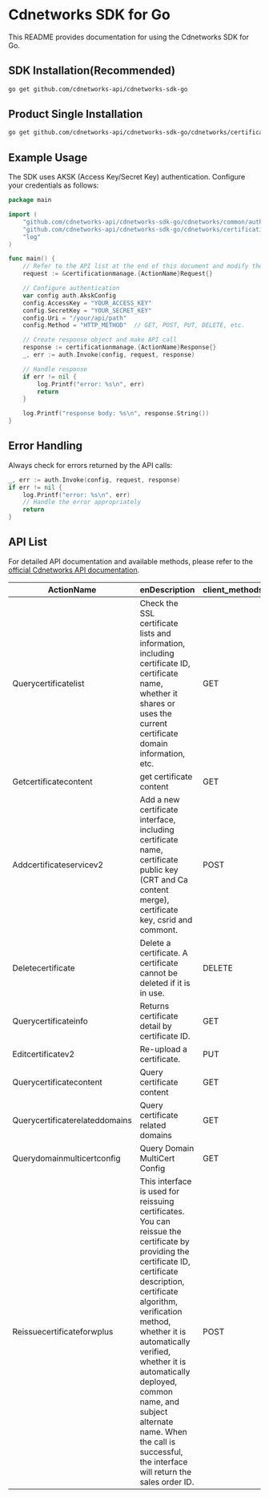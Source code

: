 # Cdnetworks SDK for Go

This README provides documentation for using the Cdnetworks SDK for Go.

## SDK Installation(Recommended)

```bash
go get github.com/cdnetworks-api/cdnetworks-sdk-go
```

## Product Single Installation

```bash
go get github.com/cdnetworks-api/cdnetworks-sdk-go/cdnetworks/certificationmanage
```

## Example Usage

The SDK uses AKSK (Access Key/Secret Key) authentication. Configure your credentials as follows:

```go
package main

import (
    "github.com/cdnetworks-api/cdnetworks-sdk-go/cdnetworks/common/auth"
    "github.com/cdnetworks-api/cdnetworks-sdk-go/cdnetworks/certificationmanage"
    "log"
)

func main() {
	// Refer to the API list at the end of this document and modify the corresponding {ActionName}, Method, and Uri
    request := &certificationmanage.{ActionName}Request{}

    // Configure authentication
    var config auth.AkskConfig
    config.AccessKey = "YOUR_ACCESS_KEY"
    config.SecretKey = "YOUR_SECRET_KEY"
    config.Uri = "/your/api/path"
    config.Method = "HTTP_METHOD"  // GET, POST, PUT, DELETE, etc.

    // Create response object and make API call
    response := certificationmanage.{ActionName}Response{}
    _, err := auth.Invoke(config, request, response)

    // Handle response
    if err != nil {
        log.Printf("error: %s\n", err)
        return
    }

    log.Printf("response body: %s\n", response.String())
}
```

## Error Handling

Always check for errors returned by the API calls:

```go
_, err := auth.Invoke(config, request, response)
if err != nil {
    log.Printf("error: %s\n", err)
    // Handle the error appropriately
    return
}
```

## API List
For detailed API documentation and available methods, please refer to the [official Cdnetworks API documentation](https://docs.cdnetworks.com/en/cdn/apidocs).

| ActionName | enDescription | client_methods | uri |
| --- | --- | --- | --- |
| Querycertificatelist | Check the SSL certificate lists and information, including certificate ID, certificate name, whether it shares or uses the current certificate domain information, etc. | GET | /api/ssl/certificate |
| Getcertificatecontent | get certificate content | GET | /api/ssl/content/*/download |
| Addcertificateservicev2 | Add a new certificate interface, including certificate name, certificate public key (CRT and Ca content merge), certificate key, csrid and commont. | POST | /api/certificate |
| Deletecertificate | Delete a certificate. A certificate cannot be deleted if it is in use. | DELETE | /api/certificate/* |
| Querycertificateinfo | Returns certificate detail by certificate ID. | GET | /api/certificate/* |
| Editcertificatev2 | Re-upload a certificate. | PUT | /api/certificate/* |
| Querycertificatecontent | Query certificate content | GET | /api/certificate/*/content |
| Querycertificaterelateddomains | Query certificate related domains | GET | /api/certificate/*/domain |
| Querydomainmulticertconfig | Query Domain MultiCert Config | GET | /api/config/certificate/v2/* |
| Reissuecertificateforwplus | This interface is used for reissuing certificates. You can reissue the certificate by providing the certificate ID, certificate description, certificate algorithm, verification method, whether it is automatically verified, whether it is automatically deployed, common name, and subject alternate name. When the call is successful, the interface will return the sales order ID. | POST | /api/certificate/reissue |